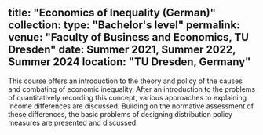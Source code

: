 title: "Economics of Inequality (German)"
collection: 
type: "Bachelor's level"
permalink: 
venue: "Faculty of Business and Economics, TU Dresden"
date: Summer 2021, Summer 2022, Summer 2024
location: "TU Dresden, Germany"
---
This course offers an introduction to the theory and policy of the causes and combating of economic inequality. After an introduction to the problems of quantitatively recording this concept, various approaches to explaining income differences are discussed. Building on the normative assessment of these differences, the basic problems of designing distribution policy measures are presented and discussed.
